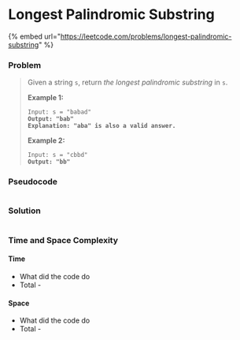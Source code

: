 # Longest Palindromic Substring

{% embed url="https://leetcode.com/problems/longest-palindromic-substring" %}

### Problem

> Given a string `s`, return _the longest_ _palindromic_ _substring_ in `s`.
>
> &#x20;
>
> **Example 1:**
>
> <pre><code>Input: s = "babad"
> <strong>Output: "bab"
> </strong><strong>Explanation: "aba" is also a valid answer.</strong></code></pre>
>
> **Example 2:**
>
> <pre><code>Input: s = "cbbd"
> <strong>Output: "bb"</strong></code></pre>

### Pseudocode

```
```

### Solution

```
```

### Time and Space Complexity

#### Time

* What did the code do
* Total -

#### Space

* What did the code do
* Total -
